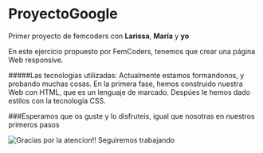 # ProyectoGoogle
Primer proyecto de femcoders con **Larissa**, **María** y **yo**

En este ejercicio propuesto por FemCoders, tenemos que crear una página Web responsive.

#####Las tecnologías utilizadas: 
Actualmente estamos formandonos, y probando muchas cosas. 
En la primera fase, hemos construido nuestra Web con HTML, que es un lenguaje de marcado. 
Despúes le hemos dado estilos con la tecnología CSS. 

###Esperamos que os guste y lo disfruteis, igual que nosotras en nuestros primeros pasos

![Gracias por la atencion!! Seguiremos trabajando](https://i.pinimg.com/736x/e2/c8/6d/e2c86d1c585aab0fda7f4e04808c4b57.jpg)




